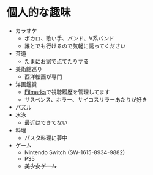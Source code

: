 # 個人的な趣味

- カラオケ
  - ボカロ、歌い手、バンド、V系バンド
  - 誰とでも行けるので気軽に誘ってください
- 茶道
  - たまにお家で点てたりする
- 美術館巡り
  - 西洋絵画が専門
- 洋画鑑賞
  - [Filmarks](https://filmarks.com/users/Alice1000)で視聴履歴を管理してます
  - サスペンス、ホラー、サイコスリラーあたりが好き
- パズル  
- 水泳
  - 最近はできてない
- 料理
  - パスタ料理に夢中
- ゲーム
  - Nintendo Switch (SW-1615-8934-9882)
  - PS5
  - ~~美少女ゲーム~~

